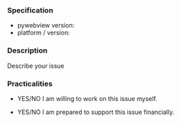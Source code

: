 ### Specification
- pywebview version: 
- platform / version: 

### Description  
  
  Describe your issue
  
### Practicalities

- YES/NO I am willing to work on this issue myself.

- YES/NO I am prepared to support this issue financially.
